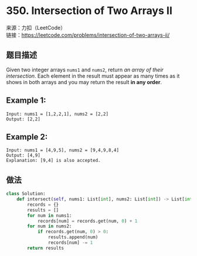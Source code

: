 # 350. Intersection of Two Arrays II
来源：力扣（LeetCode）<br>
链接：https://leetcode.com/problems/intersection-of-two-arrays-ii/

## 题目描述
Given two integer arrays `nums1` and `nums2`, return *an array of their intersection*. Each element in the result must appear as many times as it shows in both arrays and you may return the result **in any order**.

## Example 1:

    Input: nums1 = [1,2,2,1], nums2 = [2,2]
    Output: [2,2]

## Example 2:

    Input: nums1 = [4,9,5], nums2 = [9,4,9,8,4]
    Output: [4,9]
    Explanation: [9,4] is also accepted.

## 做法
```python
class Solution:
    def intersect(self, nums1: List[int], nums2: List[int]) -> List[int]:
        records = {}
        results = []
        for num in nums1:
            records[num] = records.get(num, 0) + 1
        for num in nums2:
            if records.get(num, 0) > 0:
                results.append(num)
                records[num] -= 1
        return results
```
